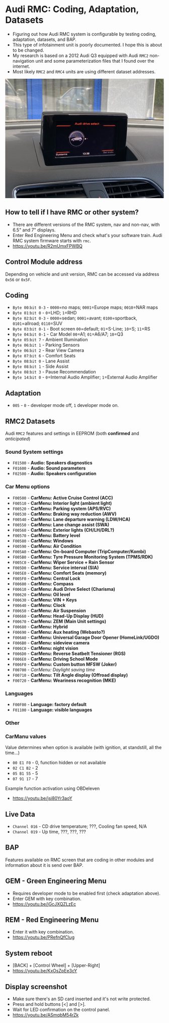 # Audi RMC: Coding, Adaptation, Datasets
* Figuring out how Audi RMC system is configurable by testing coding, adaptation, datasets, and BAP.
* This type of infotainment unit is poorly documented. I hope this is about to be changed.
* My research is based on a 2012 Audi Q3 equipped with Audi `RMC2` non-navigation unit and some parameterization files that I found over the internet.
* Most likely `RMC2` and `RMC4` units are using different dataset addresses.

![Audi RMC with AudiDriveSelect option](https://github.com/mrfixpl/audi-rmc-coding-adaptation-datasets/blob/main/research%20pictures/RMC-AudiDriveSelect.jpg)

## How to tell if I have RMC or other system? ##
* There are different versions of the RMC system, nav and non-nav, with 6.5" and 7" displays.
* Enter Red Engineering Menu and check what's your software train. Audi RMC system firmware starts with `rmc`.
* https://youtu.be/R2mUmxFPWBQ

## Control Module address ##
Depending on vehicle and unit version, RMC can be accessed via address `0x56` or `0x5F`.

## Coding ##
* `Byte 00`:`bit 0-3` - `0000`=no maps; `0001`=Europe maps; `0010`=NAR maps
* `Byte 01`:`bit 0` - `0`=LHD; `1`=RHD
* `Byte 02`:`bit 0-3` - `0000`=sedan; `0001`=avant; `0100`=sportback, `0101`=allroad; `0110`=SUV
* `Byte 03`:`bit 0-1` - Boot screen `00`=default; `01`=S-Line; `10`=S; `11`=RS
* `Byte 04`:`bit 0-1` - Car Model `00`=A1; `01`=A6/A7; `10`=Q3
* `Byte 05`:`bit 7` - Ambient Illumination
* `Byte 06`:`bit 1` - Parking Sensors
* `Byte 06`:`bit 2` - Rear View Camera
* `Byte 07`:`bit 6` - Comfort Seats
* `Byte 08`:`bit 0` - Lane Assist
* `Byte 08`:`bit 1` - Side Assist
* `Byte 08`:`bit 3` - Pause Recommendation
* `Byte 14`:`bit 0` - `0`=Internal Audio Amplifier; `1`=External Audio Amplifier

## Adaptation ##
* `005` - `0` - developer mode off, `1` developer mode on.

## RMC2 Datasets ##
Audi `RMC2` features and settings in EEPROM (both **confirmed** and *anticipated*)

### Sound System settings ###
* `F01500` - **Audio: Speakers diagnostics**
* `F01600` - **Audio: Sound parameters**
* `F02500` - **Audio: Speakers configuration**

### Car Menu options ###
* `F00500` - **CarMenu: Active Cruise Control (ACC)**
* `F00510` - **CarMenu: Interior light (ambient light)**
* `F00520` - **CarMenu: Parking system (APS/RVC)**
* `F00530` - **CarMenu: Braking way reduction (AWV)**
* `F00540` - **CarMenu: Lane departure warning (LDW/HCA)**
* `F00550` - **CarMenu: Lane change assist (SWA)**
* `F00560` - **CarMenu: Exterior lights (CH/LH/DRL?)**
* `F00570` - **CarMenu: Battery level**
* `F00580` - **CarMenu: Windows**
* `F00590` - **CarMenu: Air Condition**
* `F005A0` - **CarMenu: On-board Computer (TripComputer/Kombi)**
* `F005B0` - **CarMenu: Tyre Pressure Monitoring System (TPMS/RDK)**
* `F005C0` - **CarMenu: Wiper Service + Rain Sensor**
* `F005D0` - **CarMenu: Service interval (SIA)**
* `F005E0` - **CarMenu: Comfort Seats (memory)**
* `F005F0` - **CarMenu: Central Lock**
* `F00600` - **CarMenu: Compass**
* `F00610` - **CarMenu: Audi Drive Select (Charisma)**
* `F00620` - **CarMenu: Oil level**
* `F00630` - **CarMenu: VIN + Keys**
* `F00640` - **CarMenu: Clock**
* `F00650` - **CarMenu: Air Suspension**
* `F00660` - **CarMenu: Head-Up Display (HUD)**
* `F00670` - **CarMenu: ZEM (Main Unit settings)**
* `F00680` - **CarMenu: Hybrid**
* `F00690` - **CarMenu: Aux heating (Webasto?)**
* `F006A0` - **CarMenu: Universal Garage Door Opener (HomeLink/UGDO)**
* `F006B0` - **CarMenu: sideview camera**
* `F006C0` - **CarMenu: night vision**
* `F006D0` - **CarMenu: Reverse Seatbelt Tensioner (RGS)**
* `F006E0` - **CarMenu: Driving School Mode**
* `F006F0` - **CarMenu: Custom button MFSW (Joker)**
* `F00700` - *CarMenu: Daylight saving time*
* `F00710` - **CarMenu: Tilt Angle display (Offroad display)**
* `F00720` - **CarMenu: Weariness recognition (MKE)**

### Languages ###
* `F00F00` - **Language: factory default**
* `F01100` - **Language: visible languages**

### Other ###

### CarManu values ###
Value determines when option is available (with ignition, at standstill, all the time...)
* `00 E1 F0` - 0, function hidden or not available
* `02 C1 B2` - 2
* `05 B1 55` - 5
* `07 91 17` - 7

Example function activation using OBDeleven
* https://youtu.be/jsi80Yr3aoY

## Live Data ##
* `Channel 016` - CD drive temperature; ???, Cooling fan speed, N/A
* `Channel 019` - Up time, ???, ???, ???

## BAP ##
Features available on RMC screen that are coding in other modules and information about it is send over BAP.

## GEM - Green Engineering Menu ##
* Requires developer mode to be enabled first (check adaptation above).
* Enter GEM with key combination.
* https://youtu.be/jGcJXQZLzEc

## REM - Red Engineering Menu ##
* Enter it with key combination.
* https://youtu.be/PRefnQfClug

## System reboot ##
* [BACK] + [Control Wheel] + [Upper-Right]
* https://youtu.be/KxOsZpEe3cY

## Display screenshot ##
* Make sure there's an SD card inserted and it's not write protected.
* Press and hold buttons [<] and [>].
* Wait for LED confirmation on the control panel.
* https://youtu.be/ASmqbM54rZk
